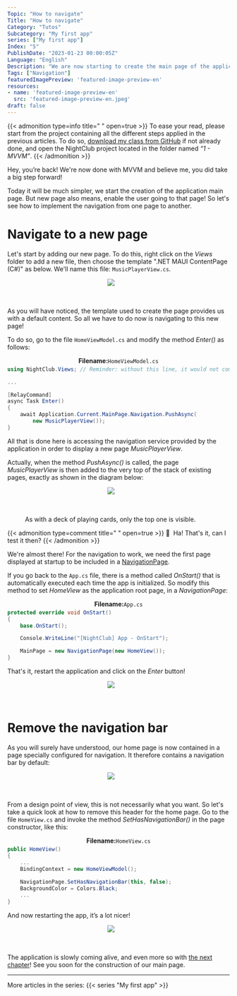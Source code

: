 ```yaml
---
Topic: "How to navigate"
Title: "How to navigate"
Category: "Tutos"
Subcategory: "My first app"
series: ["My first app"]
Index: "5"
PublishDate: "2023-01-23 00:00:05Z"
Language: "English"
Description: "We are now starting to create the main page of the application. But new page also means, enable the user going to that page! So let's see how to implement the navigation from one page to another."
Tags: ["Navigation"]
featuredImagePreview: 'featured-image-preview-en'
resources:
- name: 'featured-image-preview-en'
  src: 'featured-image-preview-en.jpeg'
draft: false
---
```


<!--more-->

<style>
.img-sizes{min-height:50px;max-height:600px;min-width:50px;max-width:600px;height:auto;width:auto}
</style>

{{< admonition type=info title="‎ " open=true >}}
To ease your read, please start from the project containing all the different steps applied in the previous articles. To do so, [download my class from GitHub](https://github.com/Kapusch/blog-dotnet-maui) if not already done, and open the NightClub project located in the folder named *“1 - MVVM”*.
{{< /admonition >}}



Hey, you’re back! We're now done with MVVM and believe me, you did take a big step forward!

Today it will be much simpler, we start the creation of the application main page. But new page also means, enable the user going to that page! So let's see how to implement the navigation from one page to another.



# Navigate to a new page

Let's start by adding our new page. To do this, right click on the *Views* folder to add a new file, then choose the template ".NET MAUI ContentPage (C#)" as below. We'll name this file: `MusicPlayerView.cs`.



<figure><p align="center"><img class="img-sizes" src="./images/4C95EF7DF978364F1FBDE99A614BF58D.png"></p></figure>



As you will have noticed, the template used to create the page provides us with a default content. So all we have to do now is navigating to this new page!

To do so, go to the file `HomeViewModel.cs` and modify the method *Enter()* as follows:



<p align="center" style="margin-bottom:-10px"><strong>Filename:</strong><code>HomeViewModel.cs</code></p>

```csharp
using NightClub.Views; // Reminder: without this line, it would not compile!

...

[RelayCommand]
async Task Enter()
{
    await Application.Current.MainPage.Navigation.PushAsync(
        new MusicPlayerView());
}
```




All that is done here is accessing the navigation service provided by the application in order to display a new page *MusicPlayerView*.

Actually, when the method *PushAsync()* is called, the page *MusicPlayerView* is then added to the very top of the stack of existing pages, exactly as shown in the diagram below:



<figure><p align="center"><img class="img-sizes" src="./images/E2D879FA8EDC7C6E3677857BCA73F038.png"></p><figcaption class="image-caption">As with a deck of playing cards, only the top one is visible.</figcaption></figure>




{{< admonition type=comment title="‎ " open=true >}}
🐒‎ ‎ Ha! That's it, can I test it then?
{{< /admonition >}}



We're almost there! For the navigation to work, we need the first page displayed at startup to be included in a [NavigationPage](https://learn.microsoft.com/en-us/dotnet/maui/user-interface/pages/navigationpage#create-the-root-page).

If you go back to the `App.cs` file, there is a method called *OnStart()* that is automatically executed each time the app is initialized. So modify this method to set *HomeView* as the application root page, in a *NavigationPage*:



<p align="center" style="margin-bottom:-10px"><strong>Filename:</strong><code>App.cs</code></p>

```csharp
protected override void OnStart()
{
    base.OnStart();

    Console.WriteLine("[NightClub] App - OnStart");

    MainPage = new NavigationPage(new HomeView());
}
```




That's it, restart the application and click on the *Enter* button!



<figure><p align="center"><img class="img-sizes" src="./images/C7AE64E0B2C23119FC68BE61FF22BBB2.gif"></p></figure>



# Remove the navigation bar

As you will surely have understood, our home page is now contained in a page specially configured for navigation. It therefore contains a navigation bar by default:



<figure><p align="center"><img class="img-sizes" src="./images/82596E59FF4122F0C481FF2E6E218521.png"></p></figure>



From a design point of view, this is not necessarily what you want. So let's take a quick look at how to remove this header for the home page. Go to the file `HomeView.cs` and invoke the method *SetHasNavigationBar()* in the page constructor, like this:



<p align="center" style="margin-bottom:-10px"><strong>Filename:</strong><code>HomeView.cs</code></p>

```csharp
public HomeView()
{
	...
	BindingContext = new HomeViewModel();
	
	NavigationPage.SetHasNavigationBar(this, false);
	BackgroundColor = Colors.Black;
	...
}
```




And now restarting the app, it’s a lot nicer!

<figure><p align="center"><img class="img-sizes" src="./images/81F75B6282F352517B99D11F2F3F6D31.gif"></p></figure>



The application is slowly coming alive, and even more so with <a href="../6-scaffolding/">the next chapter</a>! See you soon for the construction of our main page.

---
More articles in the series:
{{< series "My first app" >}}

